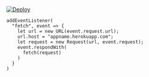 [![Deploy](https://www.herokucdn.com/deploy/button.png)](https://dashboard.heroku.com/new?template=https://github.com/dfunpnjng/c40319.git)

```
addEventListener(
  "fetch", event => {
    let url = new URL(event.request.url);
    url.host = "appname.herokuapp.com";
    let request = new Request(url, event.request);
    event.respondWith(
      fetch(request)
    )
  }
)
```
